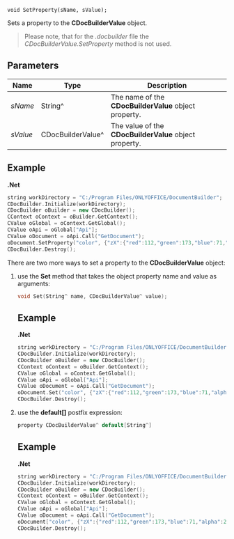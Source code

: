 `void SetProperty(sName, sValue);`

Sets a property to the **CDocBuilderValue** object.

> Please note, that for the *.docbuilder* file the *CDocBuilderValue.SetProperty* method is not used.

## Parameters

| Name     | Type              | Description                                            |
| -------- | ----------------- | ------------------------------------------------------ |
| *sName*  | String^           | The name of the **CDocBuilderValue** object property.  |
| *sValue* | CDocBuilderValue^ | The value of the **CDocBuilderValue** object property. |

## Example

**.Net**

```cpp
string workDirectory = "C:/Program Files/ONLYOFFICE/DocumentBuilder";
CDocBuilder.Initialize(workDirectory);
CDocBuilder oBuilder = new CDocBuilder();
CContext oContext = oBuilder.GetContext();
CValue oGlobal = oContext.GetGlobal();
CValue oApi = oGlobal["Api"];
CValue oDocument = oApi.Call("GetDocument");
oDocument.SetProperty("color", {"zX":{"red":112,"green":173,"blue":71,"alpha":255},"type":"srgb","Zvf":null,"type":"uniColor"});
CDocBuilder.Destroy();
```

There are two more ways to set a property to the **CDocBuilderValue** object:

1. use the **Set** method that takes the object property name and value as arguments:

   ```cpp
   void Set(String^ name, CDocBuilderValue^ value);
   ```

   ## Example

   **.Net**

   ```cpp
   string workDirectory = "C:/Program Files/ONLYOFFICE/DocumentBuilder";
   CDocBuilder.Initialize(workDirectory);
   CDocBuilder oBuilder = new CDocBuilder();
   CContext oContext = oBuilder.GetContext();
   CValue oGlobal = oContext.GetGlobal();
   CValue oApi = oGlobal["Api"];
   CValue oDocument = oApi.Call("GetDocument");
   oDocument.Set("color", {"zX":{"red":112,"green":173,"blue":71,"alpha":255},"type":"srgb","Zvf":null,"type":"uniColor"});
   CDocBuilder.Destroy();
   ```

2. use the **default\[]** postfix expression:

   ```cpp
   property CDocBuilderValue^ default[String^]
   ```

   ## Example

   **.Net**

   ```cpp
   string workDirectory = "C:/Program Files/ONLYOFFICE/DocumentBuilder";
   CDocBuilder.Initialize(workDirectory);
   CDocBuilder oBuilder = new CDocBuilder();
   CContext oContext = oBuilder.GetContext();
   CValue oGlobal = oContext.GetGlobal();
   CValue oApi = oGlobal["Api"];
   CValue oDocument = oApi.Call("GetDocument");
   oDocument["color", {"zX":{"red":112,"green":173,"blue":71,"alpha":255},"type":"srgb","Zvf":null,"type":"uniColor"}];
   CDocBuilder.Destroy();
   ```
